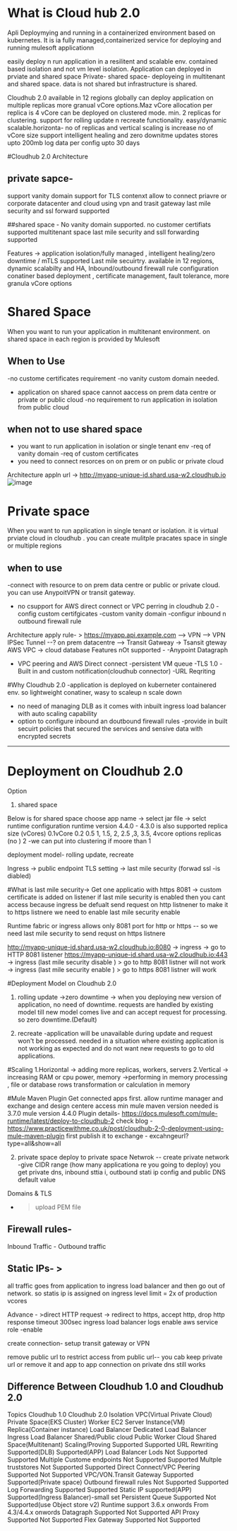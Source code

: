 # What is Cloud hub 2.0
Apli Deploymying and running in a containerized environment based on kubernetes. It is ia fully managed,containerized service for deploying and running mulesoft applicationn

easily deploy n run application in a resilitent and scalable env.
contained based isolation and not vm level isolation.
Application can deployed in prviate and shared space 
Private-
shared space- deployeing in multitenant and shared space. data is not shared but infrastructure is shared.

Cloudhub 2.0 available in 12 regions globally
can deploy application on multiple replicas 
more granual vCore options.Maz vCore allocation per replica is 4 vCore
can be deployed on clustered mode. min. 2 replicas for clustering.
support for rolling update n recreate functionality.
easy/dynamic scalable.horizonta- no of replicas and vertical scaling is increase no of vCore size
support intelligent healing and zero downitme updates
stores upto 200mb log data per config upto 30 days

#Cloudhub 2.0 Architecture
## private sapce-
support vanity domain
support for TLS contenxt
allow to connect priavre or corporate datacenter and cloud using vpn and trasit gateway
last mile security and ssl forward supported

##shared space - No vanity domain supported.
no customer certifiats supported
multitenant space
last mile security and ssll forwarding supported

Features -> application isolation/fully managed , intelligent healing/zero downtime / mTLS supported Last mile secuirtry. available in 12 regions, dynamic scalabilty and HA,
Inbound/outbound firewall rule configuration conatiner based deployment , certificate management, fault tolerance, more granula vCore options


# Shared Space
When you want to run your application in multitenant environment. on shared space in each region is provided by Mulesoft
## When to Use
-no custome certificates requirement
-no vanity custom domain needed.
- application on shared space cannot aaccess on prem data centre or private or public cloud 
-no requirement to run application in isolation from public cloud
## when not to use shared space
- you want to run application in isolation or single tenant env
-req of vanity domain
-req of custom certificates
- you need to connect resorces on on prem or on public or private cloud

Architecture
appln url -> http://myapp-unique-id.shard.usa-w2.cloudhub.io
![image](https://github.com/user-attachments/assets/be6fadb3-a28b-4683-b45d-e4488b224282)


# Private space
When you want to run application in single tenant or isolation. it is virtual prviate cloud in cloudhub . you can create mulitple pracates space in single or multiple regions
## when to use 
 -connect with resource to on prem data centre or public or private cloud. you can use AnypoitVPN or transit gateway.
- no csupport for AWS direct connect or VPC perring in cloudhub 2.0 
-config custom certifgicates
-custom vanity domain
-configur inbound n outbound firewall rule

Architecture
apply rule- >  https://myapp.api.example.com   --> VPN --> VPN IPSec Tunnel --? on prem datacentre
                                               --> Transit Gatweay  -> Tsansit gteway AWS VPC -> cloud database
Features nOt supported -
-Anypoint Datagraph
- VPC peering and AWS Direct connect
-persistent VM queue
-TLS 1.0
-Built in and custom notification(cloudhub connector)
-URL Reqriting

#Why Cloudhub 2.0 
-application is deployed on kuberneter containered env. so lightweight conatiner, wasy to scaleup n scale down
- no need of managing DLB as it comes with inbuilt ingress load balancer with auto scaling capability
- option to configure inbound an doutbound firewall rules
-provide in built secuirt policies that secured the services and sensive data with encrypted secrets


----------------------------------------------------------------------------------------------------------------------------------------
# Deployment on Cloudhub 2.0
Option 
1. shared space

Below is for shared space
choose app name -> select jar file -> selct runtime configuration 
runtime version 4.4.0  - 4.3.0 is also supported
replica size (vCores) 0.1vCore 0.2 0.5 1, 1.5, 2, 2.5 ,3, 3.5, 4vcore options
replicas (no ) 2  -we can put into clustering if moore than 1

deployment model- rolling update, recreate 

Ingress -> public endpoint
TLS setting -> last mile security (forwad ssl -is diabled)

#What is last mile security->
Get one applicatio with https 8081 -> custom certificate is added on listener  if last mile security is enabled then you cant access because ingress be defualt send request on http listnener
to make it to https listnere we need to enable last mile security enable

Runtime fabric or ingress allows only 8081 port for http or https  -- so we need last mile security to send requst on https listnere

 http://myapp-unique-id.shard.usa-w2.cloudhub.io:8080  -> ingress  -> go to HTTP 8081 listener
 https://myapp-unique-id.shard.usa-w2.cloudhub.io:443 -> ingress (last mile security disable )  > go to http 8081 listner   will not work
                                                      -> ingress (last mile security enable )  > go to https 8081 listner   will work

#Deployment Model on Cloudhub 2.0
1. rolling update  ->zero downtime   -> when you deploying new version of application, no need of downtime.
requests are handled by existing model till new model comes live and can accept request for processing. so zero downtime.(Default)

2. recreate
-application will be unavailable during update and request won't be processed. needed in a situation where existing application is not working as expected and do not want new requests to go to old applications.

#Scaling
1.Horizontal  -> adding more replicas, workers, servers
2.Vertical -> increasing RAM or cpu power, memory  ->performing in memory processing , file or database rows transformation or calculation in memory


#Mule Maven Plugin
Get connected apps first. allow runtime manager and exchange and design centere access
min mule maven version needed is 3.7.0 mule version 4.4.0 
Plugin details- https://docs.mulesoft.com/mule-runtime/latest/deploy-to-cloudhub-2
check blog - https://www.practicewithme.co.uk/post/cloudhub-2-0-deployment-using-mule-maven-plugin
first publish it to exchange - excahngeurl?type=all&show=all

2. private space
deploy to private space
Netwrok -- create private network  -give CIDR range  (how many applicationa re you going to deploy) you get private dns, inbound sttia i, outbound stati ip config and public DNS default value

Domains & TLS
- > upload PEM file

## Firewall rules- 
Inbound Traffic  -
Outbound traffic

## Static IPs- >
all traffic goes from application to ingress load balancer and then go out of network. so statis ip is assigned on ingress level
limit = 2x of production vcores

Advance - >direct HTTP request -> redirect  to https, accept http, drop http
response timeout 300sec
ingress load balancer logs
enable aws service role -enable

create connection- setup transit gateway or VPN

remove public url to restrict access from public url-- you cab keep private url or remove it and app to app connection on private dns still works

## Difference Between Cloudhub 1.0 and Cloudhub 2.0
Topics	                Cloudhub 1.0	             Cloudhub 2.0
Isolation	            VPC(Virtual Private Cloud)	Private Space(EKS Cluster)
Worker               	EC2 Server Instance(VM)	   Replica(Container instance)
Load Balancer        	Dedicated Load Balancer	   Ingress Load Balancer
Shared/Public cloud  	Public Worker Cloud	       Shared Space(Multitenant)
Scaling/Proving      	Supported	                  Supported
URL Rewriting	        Supported(DLB)	             Supported(APP)
Load Balancer Lods    	Not Supported	             Supported
Multiple Custome endpoints	Not Supported         	Supported
Multple truststores	   Not Supported	             Supported
Direct Connect/VPC Peering	Supported	              Not Supported
VPC/VON.Transit Gateway	Supported	                Supported(Private space)
Outbound firewall rules	Not Supported            	Supported
Log Forwarding	          Supported                	Supported
Static IP              	supported(APP)           	Supported(Ingress Balancer)-small set
Persistent Queue	        Supported	               Not Supported(use Object store v2)
Runtime support         	3.6.x onwords            	From 4.3/4.4.x onwords
Datagraph	              Supported                 	Not Supported
API Proxy	              Supported                 	Not Supported
Flex Gateway	           Supported                 	Not Supported
